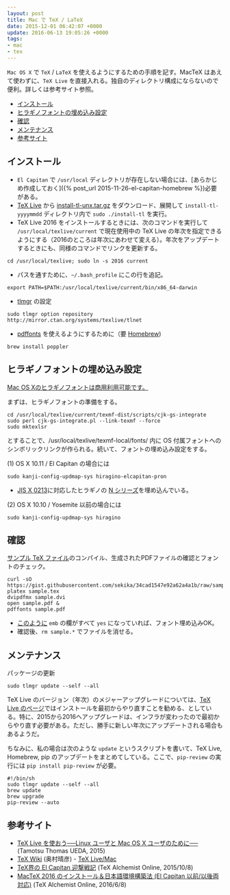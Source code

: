 ```yaml
---
layout: post
title: Mac で TeX / LaTeX
date: 2015-12-01 06:42:07 +0000
update: 2016-06-13 19:05:26 +0000
tags:
- mac
- tex
---
```

`Mac OS X` で `TeX` / `LaTeX` を使えるようにするための手順を記す。MacTeX はあえて使わずに、`TeX Live` を直接入れる。独自のディレクトリ構成にならないので便利。詳しくは参考サイト参照。

* [インストール](#install)
* [ヒラギノフォントの埋め込み設定](#font)
* [確認](#check)
* [メンテナンス](#maintenance)
* [参考サイト](#ref)

<a id="install"></a>
<a href="#install"></a> 

## インストール

- `El Capitan` で `/usr/local` ディレクトリが存在しない場合には、[あらかじめ作成しておく]({% post_url 2015-11-26-el-capitan-homebrew %})必要がある。 
- [TeX Live](http://www.tug.org/texlive/) から [install-tl-unx.tar.gz](http://mirror.ctan.org/systems/texlive/tlnet/install-tl-unx.tar.gz) をダウンロード、展開して `install-tl-yyyymmdd` ディレクトリ内で ```sudo ./install-tl``` を実行。
- TeX Live 2016 をインストールするときには、次のコマンドを実行して ```/usr/local/texlive/current``` で現在使用中の TeX Live の年次を指定できるようにする（2016のところは年次にあわせて変える）。年次をアップデートするときにも、同様のコマンドでリンクを更新する。

~~~
cd /usr/local/texlive; sudo ln -s 2016 current
~~~

- パスを通すために、```~/.bash_profile``` にこの行を追記。

~~~
export PATH=$PATH:/usr/local/texlive/current/bin/x86_64-darwin
~~~

- [tlmgr](http://www.fugenji.org/~thomas/texlive-guide/tlmgr.html) の設定

~~~
sudo tlmgr option repository http://mirror.ctan.org/systems/texlive/tlnet
~~~

- [pdffonts](http://ototorosama.hatenablog.com/entry/2013/02/14/055355) を使えるようにするために（要 [Homebrew](http://brew.sh/index_ja.html))

~~~
brew install poppler
~~~

<a id="font"></a>
<a href="#font"></a> 

## ヒラギノフォントの埋め込み設定

[Mac OS Xのヒラギノフォントは商用利用可能です。](http://www.macotakara.jp/blog/support/entry-665.html)

まずは、ヒラギノフォントの準備をする。

~~~
cd /usr/local/texlive/current/texmf-dist/scripts/cjk-gs-integrate
sudo perl cjk-gs-integrate.pl --link-texmf --force
sudo mktexlsr
~~~

とすることで、/usr/local/texlive/texmf-local/fonts/ 内に OS 付属フォントへのシンボリックリンクが作られる。続いて、フォントの埋め込み設定をする。

(1) OS X 10.11 / El Capitan の場合には

~~~
sudo kanji-config-updmap-sys hiragino-elcapitan-pron
~~~

* [JIS X 0213](https://ja.wikipedia.org/wiki/JIS_X_0213)に対応したヒラギノの [N シリーズ](http://fontnavi.jp/zakkuri/205-N_fonts.aspx)を埋め込んでいる。

(2) OS X 10.10 / Yosemite 以前の場合には

~~~
sudo kanji-config-updmap-sys hiragino
~~~

<a id="check"></a>
<a href="#check"></a> 

## 確認

[サンプル TeX ファイル](https://gist.github.com/sekika/34cad1547e92a62a4a1b)のコンパイル、生成されたPDFファイルの確認とフォントのチェック。

~~~
curl -sO https://gist.githubusercontent.com/sekika/34cad1547e92a62a4a1b/raw/sample.tex
platex sample.tex
dvipdfmx sample.dvi
open sample.pdf &
pdffonts sample.pdf
~~~

* [このように](https://gist.github.com/sekika/e36726eed3a9a7c3b27d) ```emb``` の欄がすべて ```yes``` になっていれば、フォント埋め込みOK。
* 確認後、```rm sample.*```  でファイルを消せる。

<a id="maintenance"></a>
<a href="#maintenance"></a> 

## メンテナンス

パッケージの更新

~~~
sudo tlmgr update --self --all
~~~

TeX Live のバージョン（年次）のメジャーアップグレードについては、[TeX Live のページ](http://www.tug.org/texlive/upgrade.html)ではインストールを最初からやり直すことを勧める、としている。特に、2015から2016へアップグレードは、インフラが変わったので最初からやり直す必要がある。ただし、勝手に新しい年次にアップデートされる場合もあるようだ。

ちなみに、私の場合は次のような ```update``` というスクリプトを書いて、TeX Live, Homebrew, pip のアップデートをまとめてしている。ここで、```pip-review``` の実行には ```pip install pip-review``` が必要。

~~~
#!/bin/sh
sudo tlmgr update --self --all
brew update
brew upgrade
pip-review --auto
~~~

<a id="ref"></a>
<a href="#ref"></a> 
 
## 参考サイト
- [TeX Live を使おう──Linux ユーザと Mac OS X ユーザのために──](http://fugenji.org/~thomas/texlive-guide/index.html) (Tamotsu Thomas UEDA, 2015)
- [TeX Wiki](http://oku.edu.mie-u.ac.jp/~okumura/texwiki/) (奥村晴彦) - [TeX Live/Mac](https://oku.edu.mie-u.ac.jp/~okumura/texwiki/?TeX%20Live%2FMac)
- [TeX界の El Capitan 迎撃戦記](http://doratex.hatenablog.jp/entry/20151008/1444310306) (TeX Alchemist Online, 2015/10/8)
- [MacTeX 2016 のインストール＆日本語環境構築法 (El Capitan 以前/以後両対応)](http://doratex.hatenablog.jp/entry/20160608/1465311609) (TeX Alchemist Online, 2016/6/8)
